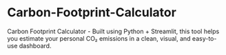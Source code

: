 # Carbon-Footprint-Calculator
Carbon Footprint Calculator - Built using Python + Streamlit, this tool helps you estimate your personal CO₂ emissions in a clean, visual, and easy-to-use dashboard. 
